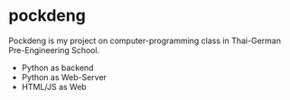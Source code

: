 # pockdeng
Pockdeng is my project on computer-programming class in Thai-German Pre-Engineering School.

* Python as backend
* Python as Web-Server
* HTML/JS as Web
